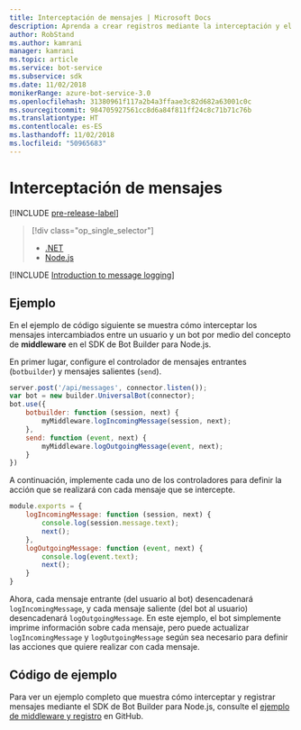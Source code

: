 ```yaml
---
title: Interceptación de mensajes | Microsoft Docs
description: Aprenda a crear registros mediante la interceptación y el procesamiento de intercambios de información con el SDK de Bot Builder para Node.js.
author: RobStand
ms.author: kamrani
manager: kamrani
ms.topic: article
ms.service: bot-service
ms.subservice: sdk
ms.date: 11/02/2018
monikerRange: azure-bot-service-3.0
ms.openlocfilehash: 31380961f117a2b4a3ffaae3c82d682a63001c0c
ms.sourcegitcommit: 984705927561cc8d6a84f811ff24c8c71b71c76b
ms.translationtype: HT
ms.contentlocale: es-ES
ms.lasthandoff: 11/02/2018
ms.locfileid: "50965683"
---
```

# <a name="intercept-messages"></a>Interceptación de mensajes

[!INCLUDE [pre-release-label](../includes/pre-release-label-v3.md)]

> [!div class="op_single_selector"]
> - [.NET](../dotnet/bot-builder-dotnet-middleware.md)
> - [Node.js](../nodejs/bot-builder-nodejs-intercept-messages.md)

[!INCLUDE [Introduction to message logging](../includes/snippet-message-logging-intro.md)]

## <a name="example"></a>Ejemplo

En el ejemplo de código siguiente se muestra cómo interceptar los mensajes intercambiados entre un usuario y un bot por medio del concepto de **middleware** en el SDK de Bot Builder para Node.js. 

En primer lugar, configure el controlador de mensajes entrantes (`botbuilder`) y mensajes salientes (`send`).

```javascript
server.post('/api/messages', connector.listen());
var bot = new builder.UniversalBot(connector);
bot.use({
    botbuilder: function (session, next) {
        myMiddleware.logIncomingMessage(session, next);
    },
    send: function (event, next) {
        myMiddleware.logOutgoingMessage(event, next);
    }
})
```

A continuación, implemente cada uno de los controladores para definir la acción que se realizará con cada mensaje que se intercepte.

```javascript
module.exports = {
    logIncomingMessage: function (session, next) {
        console.log(session.message.text);
        next();
    },
    logOutgoingMessage: function (event, next) {
        console.log(event.text);
        next();
    }
}
```

Ahora, cada mensaje entrante (del usuario al bot) desencadenará `logIncomingMessage`, y cada mensaje saliente (del bot al usuario) desencadenará `logOutgoingMessage`.
En este ejemplo, el bot simplemente imprime información sobre cada mensaje, pero puede actualizar `logIncomingMessage` y `logOutgoingMessage` según sea necesario para definir las acciones que quiere realizar con cada mensaje. 

## <a name="sample-code"></a>Código de ejemplo

Para ver un ejemplo completo que muestra cómo interceptar y registrar mensajes mediante el SDK de Bot Builder para Node.js, consulte el <a href="https://aka.ms/v3-js-capability-middlewareLogging" target="_blank">ejemplo de middleware y registro</a> en GitHub.
